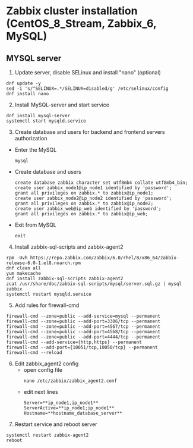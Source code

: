 # Zabbix cluster installation (CentOS_8_Stream, Zabbix_6, MySQL)

## MYSQL server
1. Update server, disable SELinux and install "nano" (optional)
  ```
  dnf update -y
  sed -i 's/^SELINUX=.*/SELINUX=disabled/g' /etc/selinux/config
  dnf install nano
  ```
2. Install MySQL-server and start service
  ```
  dnf install mysql-server
  systemctl start mysqld.service
  ```
3. Create database and users for backend and frontend servers authorization 
  - Enter the MySQL
    ```
    mysql
    ```
  - Create database and users
    ```
    create database zabbix character set utf8mb4 collate utf8mb4_bin;
    create user zabbix_node1@ip_node1 identified by 'password';
    grant all privileges on zabbix.* to zabbix@ip_node1;
    create user zabbix_node2@ip_node2 identified by 'password';
    grant all privileges on zabbix.* to zabbix@ip_node2;
    create user zabbix_web@ip_web identified by 'password';
    grant all privileges on zabbix.* to zabbix@ip_web;
    ```
  - Exit from MySQL
    ```
    exit
    ```
4. Install zabbix-sql-scripts and zabbix-agent2
  ```
  rpm -Uvh https://repo.zabbix.com/zabbix/6.0/rhel/8/x86_64/zabbix-release-6.0-1.el8.noarch.rpm
  dnf clean all
  yum makecache
  dnf install zabbix-sql-scripts zabbix-agent2
  zcat /usr/share/doc/zabbix-sql-scripts/mysql/server.sql.gz | mysql zabbix
  systemctl restart mysqld.service
  ```
5. Add rules for firewall-cmd
  ```
  firewall-cmd --zone=public --add-service=mysql --permanent
  firewall-cmd --zone=public --add-port=3306/tcp --permanent
  firewall-cmd --zone=public --add-port=4567/tcp --permanent
  firewall-cmd --zone=public --add-port=4568/tcp --permanent
  firewall-cmd --zone=public --add-port=4444/tcp --permanent
  firewall-cmd --add-service={http,https} --permanent
  firewall-cmd --add-port={10051/tcp,10050/tcp} --permanent
  firewall-cmd --reload
  ```
6. Edit zabbix_agent2 config
    - open config file
      ```
      nano /etc/zabbix/zabbix_agent2.conf
      ```
    - edit next lines
      ```
      Server=**ip_node1,ip_node1**
      ServerActive=**ip_node1;ip_node1**
      Hostname=**hostname_database_server**
      ```
7. Restart service and reboot server
  ```
  systemctl restart zabbix-agent2
  reboot
  ```
